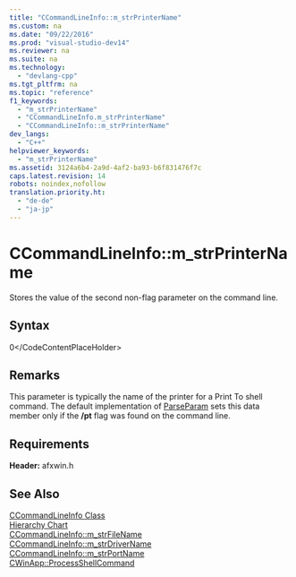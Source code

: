 ```yaml
---
title: "CCommandLineInfo::m_strPrinterName"
ms.custom: na
ms.date: "09/22/2016"
ms.prod: "visual-studio-dev14"
ms.reviewer: na
ms.suite: na
ms.technology: 
  - "devlang-cpp"
ms.tgt_pltfrm: na
ms.topic: "reference"
f1_keywords: 
  - "m_strPrinterName"
  - "CCommandLineInfo.m_strPrinterName"
  - "CCommandLineInfo::m_strPrinterName"
dev_langs: 
  - "C++"
helpviewer_keywords: 
  - "m_strPrinterName"
ms.assetid: 3124a6b4-2a9d-4af2-ba93-b6f831476f7c
caps.latest.revision: 14
robots: noindex,nofollow
translation.priority.ht: 
  - "de-de"
  - "ja-jp"
---
```

# CCommandLineInfo::m_strPrinterName
Stores the value of the second non-flag parameter on the command line.  
  
## Syntax  
  
<CodeContentPlaceHolder>0\</CodeContentPlaceHolder>  
## Remarks  
 This parameter is typically the name of the printer for a Print To shell command. The default implementation of [ParseParam](../vs140/ccommandlineinfo--parseparam.md) sets this data member only if the **/pt** flag was found on the command line.  
  
## Requirements  
 **Header:** afxwin.h  
  
## See Also  
 [CCommandLineInfo Class](../vs140/ccommandlineinfo-class.md)   
 [Hierarchy Chart](../vs140/hierarchy-chart.md)   
 [CCommandLineInfo::m_strFileName](../vs140/ccommandlineinfo--m_strfilename.md)   
 [CCommandLineInfo::m_strDriverName](../vs140/ccommandlineinfo--m_strdrivername.md)   
 [CCommandLineInfo::m_strPortName](../vs140/ccommandlineinfo--m_strportname.md)   
 [CWinApp::ProcessShellCommand](../vs140/cwinapp--processshellcommand.md)